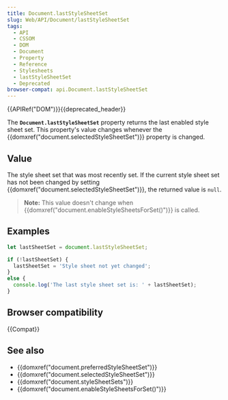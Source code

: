 ```yaml
---
title: Document.lastStyleSheetSet
slug: Web/API/Document/lastStyleSheetSet
tags:
  - API
  - CSSOM
  - DOM
  - Document
  - Property
  - Reference
  - Stylesheets
  - lastStyleSheetSet
  - Deprecated
browser-compat: api.Document.lastStyleSheetSet
---
```

{{APIRef("DOM")}}{{deprecated_header}}

The **`Document.lastStyleSheetSet`** property returns the last enabled style sheet set. This property's
value changes whenever the {{domxref("document.selectedStyleSheetSet")}} property is
changed.

## Value

The style sheet set that was most recently set. If the current style sheet set has not been changed by setting {{domxref("document.selectedStyleSheetSet")}}, the returned value is `null`.

> **Note:** This value doesn't change when
> {{domxref("document.enableStyleSheetsForSet()")}} is called.

## Examples

```js
let lastSheetSet = document.lastStyleSheetSet;

if (!lastSheetSet) {
  lastSheetSet = 'Style sheet not yet changed';
}
else {
  console.log('The last style sheet set is: ' + lastSheetSet);
}
```

## Browser compatibility

{{Compat}}

## See also

- {{domxref("document.preferredStyleSheetSet")}}
- {{domxref("document.selectedStyleSheetSet")}}
- {{domxref("document.styleSheetSets")}}
- {{domxref("document.enableStyleSheetsForSet()")}}
